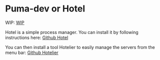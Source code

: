 # Puma-dev or Hotel

WIP: [WIP](https://iyware.com/dont-use-dev-for-development/) 

Hotel is a simple process manager. You can install it by following instructions here: 
[Github Hotel](https://github.com/typicode/hotel)

You can then install a tool Hotelier to easily manage the servers from the menu bar: 
[Github Hotelier](https://github.com/macav/hotelier)
